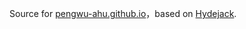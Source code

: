 Source for [pengwu-ahu.github.io](https://pengwu-ahu.github.io/)，based on [Hydejack](https://github.com/hydecorp/hydejack).

